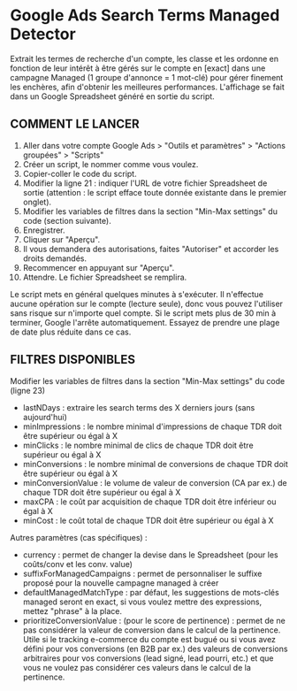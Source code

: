 # Google Ads Search Terms Managed Detector

Extrait les termes de recherche d'un compte, les classe et les ordonne en fonction de leur intérêt à être gérés sur le compte en [exact] dans une campagne Managed (1 groupe d'annonce = 1 mot-clé) pour gérer finement les enchères, afin d'obtenir les meilleures performances. L'affichage se fait dans un Google Spreadsheet généré en sortie du script.

## COMMENT LE LANCER

1. Aller dans votre compte Google Ads > "Outils et paramètres" > "Actions groupées" > "Scripts"
2. Créer un script, le nommer comme vous voulez.
3. Copier-coller le code du script.
4. Modifier la ligne 21 : indiquer l'URL de votre fichier Spreadsheet de sortie (attention : le script efface toute donnée existante dans le premier onglet).
5. Modifier les variables de filtres dans la section "Min-Max settings" du code (section suivante).
6. Enregistrer.
7. Cliquer sur "Aperçu".
8. Il vous demandera des autorisations, faites "Autoriser" et accorder les droits demandés.
9. Recommencer en appuyant sur "Aperçu".
10. Attendre. Le fichier Spreadsheet se remplira.

Le script mets en général quelques minutes à s'exécuter.
Il n'effectue aucune opération sur le compte (lecture seule), donc vous pouvez l'utiliser sans risque sur n'importe quel compte.
Si le script mets plus de 30 min à terminer, Google l'arrête automatiquement. Essayez de prendre une plage de date plus réduite dans ce cas.

## FILTRES DISPONIBLES

Modifier les variables de filtres dans la section "Min-Max settings" du code (ligne 23)

- lastNDays : extraire les search terms des X derniers jours (sans aujourd'hui)
- minImpressions : le nombre minimal d'impressions de chaque TDR doit être supérieur ou égal à X
- minClicks : le nombre minimal de clics de chaque TDR doit être supérieur ou égal à X
- minConversions : le nombre minimal de conversions de chaque TDR doit être supérieur ou égal à X
- minConversionValue : le volume de valeur de conversion (CA par ex.) de chaque TDR doit être supérieur ou égal à X
- maxCPA : le coût par acquisition de chaque TDR doit être inférieur ou égal à X
- minCost : le coût total de chaque TDR doit être supérieur ou égal à X

Autres paramètres (cas spécifiques) :

- currency : permet de changer la devise dans le Spreadsheet (pour les coûts/conv et les conv. value)
- suffixForManagedCampaigns : permet de personnaliser le suffixe proposé pour la nouvelle campagne managed à créer
- defaultManagedMatchType : par défaut, les suggestions de mots-clés managed seront en exact, si vous voulez mettre des expressions, mettez "phrase" à la place.
- prioritizeConversionValue : (pour le score de pertinence) : permet de ne pas considérer la valeur de conversion dans le calcul de la pertinence. Utile si le tracking e-commerce du compte est bugué ou si vous avez défini pour vos conversions (en B2B par ex.) des valeurs de conversions arbitraires pour vos conversions (lead signé, lead pourri, etc.) et que vous ne voulez pas considérer ces valeurs dans le calcul de la pertinence.